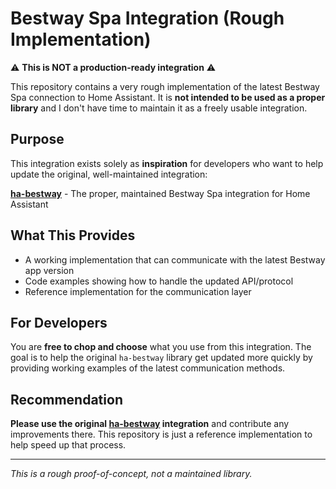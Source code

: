# Bestway Spa Integration (Rough Implementation)

⚠️ **This is NOT a production-ready integration** ⚠️

This repository contains a very rough implementation of the latest Bestway Spa connection to Home Assistant. It is **not intended to be used as a proper library** and I don't have time to maintain it as a freely usable integration.

## Purpose

This integration exists solely as **inspiration** for developers who want to help update the original, well-maintained integration:

**[ha-bestway](https://github.com/cdpuk/ha-bestway)** - The proper, maintained Bestway Spa integration for Home Assistant

## What This Provides

- A working implementation that can communicate with the latest Bestway app version
- Code examples showing how to handle the updated API/protocol
- Reference implementation for the communication layer

## For Developers

You are **free to chop and choose** what you use from this integration. The goal is to help the original `ha-bestway` library get updated more quickly by providing working examples of the latest communication methods.

## Recommendation

**Please use the original [ha-bestway](https://github.com/cdpuk/ha-bestway) integration** and contribute any improvements there. This repository is just a reference implementation to help speed up that process.

---

*This is a rough proof-of-concept, not a maintained library.* 